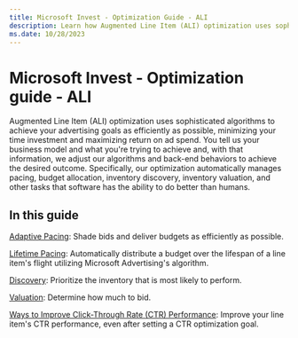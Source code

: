 ```yaml
---
title: Microsoft Invest - Optimization Guide - ALI
description: Learn how Augmented Line Item (ALI) optimization uses sophisticated algorithms to achieve advertising goals as efficiently as possible, minimizing your time investment and maximizing return on ad spend. 
ms.date: 10/28/2023
---
```



# Microsoft Invest - Optimization guide - ALI 

Augmented Line Item (ALI) optimization uses sophisticated algorithms to
achieve your advertising goals as efficiently as possible, minimizing
your time investment and maximizing return on ad spend. You tell us your
business model and what you're trying to achieve and, with that
information, we adjust our algorithms and back-end behaviors to achieve
the desired outcome. Specifically, our optimization automatically
manages pacing, budget allocation, inventory discovery, inventory
valuation, and other tasks that software has the ability to do better
than humans.

## In this guide

[Adaptive Pacing](adaptive-pacing.md): Shade
bids and deliver budgets as efficiently as possible.

[Lifetime Pacing](lifetime-pacing.md): Automatically distribute a budget over the lifespan of a
line item's flight utilizing Microsoft Advertising's algorithm.

[Discovery](discovery.md): Prioritize the
inventory that is most likely to perform.

[Valuation](valuation.md): Determine how much
to bid.

[Ways to Improve Click-Through Rate (CTR) Performance](ways-to-improve-ctr-performance.md): Improve your line
item's CTR performance, even after setting a CTR optimization goal.
